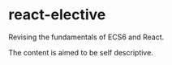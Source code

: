 # react-elective
Revising the fundamentals of ECS6 and React.

The content is aimed to be self descriptive.
